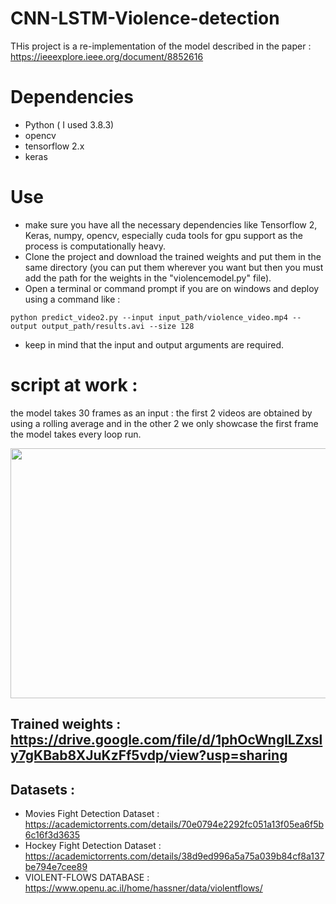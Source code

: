 # CNN-LSTM-Violence-detection
THis project is a re-implementation of the model described in the paper : https://ieeexplore.ieee.org/document/8852616
# Dependencies
- Python ( I used 3.8.3)
- opencv
- tensorflow 2.x
- keras
# Use 
- make sure you have all the necessary dependencies like Tensorflow 2, Keras, numpy, opencv, especially cuda tools for gpu support as the process is computationally heavy. 
- Clone the project and download the trained weights and put them in the same directory (you can put them wherever you want but then you must add the path for the weights in the "violencemodel.py" file).
- Open a terminal or command prompt if you are on windows and deploy using a command like : 
 ``` 
 python predict_video2.py --input input_path/violence_video.mp4 --output output_path/results.avi --size 128
 ```
- keep in mind that the input and output arguments are required. 
# script at work : 
the model takes 30 frames as an input :
the first 2 videos are obtained by using a rolling average and in the other 2 we only showcase the first frame the model takes every loop run.
<p align="center">
  <img src="https://github.com/souhaiel1/CNN-LSTM-Violence-detection/blob/main/violence-detction%20(1).gif" width="650" height="400" />

## Trained weights : https://drive.google.com/file/d/1phOcWnglLZxsly7gKBab8XJuKzFf5vdp/view?usp=sharing

## Datasets : 
- Movies Fight Detection Dataset :  https://academictorrents.com/details/70e0794e2292fc051a13f05ea6f5b6c16f3d3635
- Hockey Fight Detection Dataset : https://academictorrents.com/details/38d9ed996a5a75a039b84cf8a137be794e7cee89
- VIOLENT-FLOWS DATABASE  : 
https://www.openu.ac.il/home/hassner/data/violentflows/
